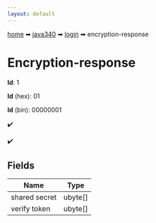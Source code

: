 ```yaml
---
layout: default
---
```


[home](/) ➡ [java340](/protocol/java340) ➡ [login](/protocol/java340/login) ➡ encryption-response

# Encryption-response

**Id**: 1

**Id** (hex): 01

**Id** (bin): 00000001

✔️

✔️

## Fields

Name | Type
---|---
shared secret | ubyte[]
verify token | ubyte[]

